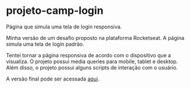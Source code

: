 # projeto-camp-login
Página que simula uma tela de login responsiva.

Minha versão de um desafio proposto na plataforma Rocketseat. A página simula uma tela de login padrão.

Tentei tornar a página responsiva de acordo com o dispositivo que a visualiza. O projeto possui media queries para mobile, tablet e desktop. Além disso, o projeto possui alguns scripts de interação com o usuário.

A versão final pode ser acessada <a href="https://luizfernandolpp.github.io/projeto-camp-login/">aqui</a>.